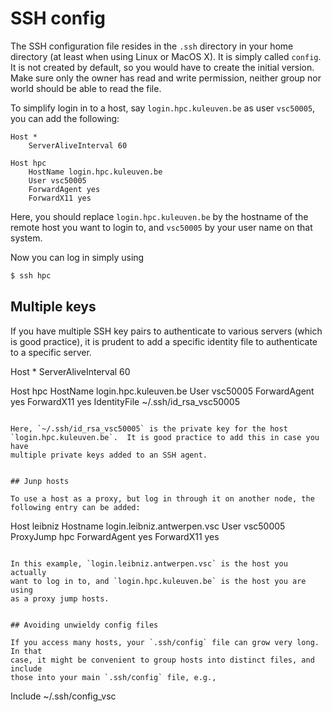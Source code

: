 # SSH config

The SSH configuration file resides in the `.ssh` directory in your home
directory (at least when using Linux or MacOS X).  It is simply called
`config`.  It is not created by default, so you would have to create the
initial version.  Make sure only the  owner has read and write permission,
neither group nor world should be able to read the file.

To simplify login in to a host, say `login.hpc.kuleuven.be` as user
`vsc50005`, you can add the following:
```
Host *
    ServerAliveInterval 60

Host hpc
    HostName login.hpc.kuleuven.be
    User vsc50005
    ForwardAgent yes
    ForwardX11 yes
```

Here, you should replace `login.hpc.kuleuven.be` by the hostname of the
remote host you want to login to, and `vsc50005` by your user name on that
system.

Now you can log in simply using
```bash
$ ssh hpc
```

## Multiple keys

If you have multiple SSH key pairs to authenticate to various servers (which
is good practice), it is prudent to add a specific identity file to
authenticate to a specific server.

Host *
    ServerAliveInterval 60

Host hpc
    HostName login.hpc.kuleuven.be
    User vsc50005
    ForwardAgent yes
    ForwardX11 yes
    IdentityFile ~/.ssh/id_rsa_vsc50005
```

Here, `~/.ssh/id_rsa_vsc50005` is the private key for the host
`login.hpc.kuleuven.be`.  It is good practice to add this in case you have
multiple private keys added to an SSH agent.


## Junp hosts

To use a host as a proxy, but log in through it on another node, the
following entry can be added:
```
Host leibniz
    Hostname login.leibniz.antwerpen.vsc
    User vsc50005
    ProxyJump hpc
    ForwardAgent yes
    ForwardX11 yes
```

In this example, `login.leibniz.antwerpen.vsc` is the host you actually
want to log in to, and `login.hpc.kuleuven.be` is the host you are using
as a proxy jump hosts.


## Avoiding unwieldy config files

If you access many hosts, your `.ssh/config` file can grow very long.  In that
case, it might be convenient to group hosts into distinct files, and include
those into your main `.ssh/config` file, e.g.,
```
Include ~/.ssh/config_vsc
```
